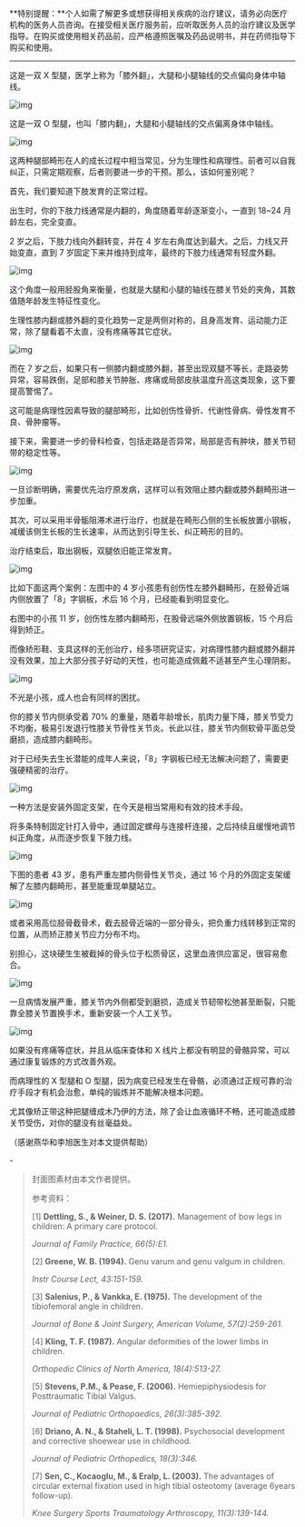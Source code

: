 **特别提醒：**个人如需了解更多或想获得相关疾病的治疗建议，请务必向医疗机构的医务人员咨询。在接受相关医疗服务前，应听取医务人员的治疗建议及医学指导。在购买或使用相关药品前，应严格遵照医嘱及药品说明书，并在药师指导下购买和使用。



------



这是一双 X 型腿，医学上称为「膝外翻」，大腿和小腿轴线的交点偏向身体中轴线。



![img](https://mmbiz.qpic.cn/mmbiz_png/SlOqFKqEO4EVpo14Zteu9oTc9H4CKiaMTqu6Hr3vibSLs5AooeQYe2nbVVBCLyPGCXcTFRhXibJAs3xv4WX3siacNg/640?wx_fmt=png)



这是一双 O 型腿，也叫「膝内翻」，大腿和小腿轴线的交点偏离身体中轴线。



![img](https://mmbiz.qpic.cn/mmbiz_png/SlOqFKqEO4EVpo14Zteu9oTc9H4CKiaMTFMno9q9RpFNicsNBrLwwQQag05lsSemnIEPnTPa4uAZctD6tRqegJkQ/640?wx_fmt=png)



这两种腿部畸形在人的成长过程中相当常见，分为生理性和病理性。前者可以自我纠正，只需定期观察，后者则要进一步的干预。那么，该如何鉴别呢？



首先，我们要知道下肢发育的正常过程。



出生时，你的下肢力线通常是内翻的，角度随着年龄逐渐变小，一直到 18~24 月龄左右，完全变直。



2 岁之后，下肢力线向外翻转变，并在 4 岁左右角度达到最大。之后，力线又开始变直，直到 7 岁固定下来并维持到成年，最终的下肢力线通常有轻度外翻。



![img](https://mmbiz.qpic.cn/mmbiz_png/SlOqFKqEO4EVpo14Zteu9oTc9H4CKiaMTltJqxvs6T6NKnm338dPqM4OHehJubqZ4l2ticxgAUwty2EgbX3y2Yibg/640?wx_fmt=png)



这个角度一般用胫股角来衡量，也就是大腿和小腿的轴线在膝关节处的夹角，其数值随年龄发生特征性变化。



生理性膝内翻或膝外翻的变化趋势一定是两侧对称的，且身高发育、运动能力正常，除了腿看着不太直，没有疼痛等其它症状。



![img](https://mmbiz.qpic.cn/mmbiz_png/SlOqFKqEO4EVpo14Zteu9oTc9H4CKiaMTSyT3DQmMpgxeXlbTxX06NnZC72YP8To79De30sYVPicx0fEYJd4icDvw/640?wx_fmt=png)



而在 7 岁之后，如果只有一侧膝内翻或膝外翻，甚至出现双腿不等长，走路姿势异常，容易跌倒，足部和膝关节肿胀、疼痛或局部皮肤温度升高这类现象，这下要提高警惕了。



这可能是病理性因素导致的腿部畸形，比如创伤性骨折、代谢性骨病、骨性发育不良、骨肿瘤等。



接下来，需要进一步的骨科检查，包括走路是否异常，局部是否有肿块，膝关节韧带的稳定性等。



![img](https://mmbiz.qpic.cn/mmbiz_gif/SlOqFKqEO4EVpo14Zteu9oTc9H4CKiaMTP6J7cxRX5TQ3Q2sw6YaKJpp8FFHr9MEV1Tl9e0U9TueUwBeH4MYdmw/640?wx_fmt=gif)



一旦诊断明确，需要优先治疗原发病，这样可以有效阻止膝内翻或膝外翻畸形进一步加重。



其次，可以采用半骨骺阻滞术进行治疗，也就是在畸形凸侧的生长板放置小钢板，减缓该侧生长板的生长速率，从而达到引导生长、纠正畸形的目的。



治疗结束后，取出钢板，双腿依旧能正常发育。



![img](https://mmbiz.qpic.cn/mmbiz_gif/SlOqFKqEO4EVpo14Zteu9oTc9H4CKiaMTyZdA8efy5SN3EYKLFuWVRqxypjalTqI89cC46vJ6tOol84Go9tV0VQ/640?wx_fmt=gif)



比如下面这两个案例：左图中的 4 岁小孩患有创伤性左膝外翻畸形，在胫骨近端内侧放置了「8」字钢板，术后 16 个月，已经能看到明显变化。



右图中的小孩 11 岁，创伤性左膝内翻畸形，在股骨远端外侧放置钢板，15 个月后得到矫正。



而像矫形鞋、支具这样的无创治疗，经多项研究证实，对病理性膝内翻或膝外翻并没有效果，加上大部分孩子好动的天性，也可能造成佩戴不适甚至产生心理阴影。



![img](https://mmbiz.qpic.cn/mmbiz_png/SlOqFKqEO4EVpo14Zteu9oTc9H4CKiaMTicEQzicgJlDwJQVCncVh23LqhZmZIwammJljiazv7WCHA4tQvtcHcJw5g/640?wx_fmt=png)



不光是小孩，成人也会有同样的困扰。



你的膝关节内侧承受着 70% 的重量，随着年龄增长，肌肉力量下降，膝关节受力不均衡，极易引发退行性膝关节骨性关节炎。长此以往，膝关节内侧软骨平面总受磨损，造成膝内翻畸形。



对于已经失去生长潜能的成年人来说，「8」字钢板已经无法解决问题了，需要更强硬精密的治疗。



![img](https://mmbiz.qpic.cn/mmbiz_png/SlOqFKqEO4EVpo14Zteu9oTc9H4CKiaMT9uhC2PibQiaiakXqBJTRd98qCJkiatp6XvPm1EqeYrR2r1255lo4xlyJicg/640?wx_fmt=png)



一种方法是安装外固定支架，在今天是相当常用和有效的技术手段。



将多条特制固定针打入骨中，通过固定螺母与连接杆连接，之后持续且缓慢地调节纠正角度，从而逐步恢复下肢力线。



![img](https://mmbiz.qpic.cn/mmbiz_gif/SlOqFKqEO4EVpo14Zteu9oTc9H4CKiaMTWQoG89RxNfOGNXvBNW1K8AYFqS0ZFVudZfFXOQia4VzrVppRPSiaVncQ/640?wx_fmt=gif)



下图的患者 43 岁，患有严重左膝内侧骨性关节炎，通过 16 个月的外固定支架缓解了左膝内翻畸形，甚至能重现单腿站立。



![img](https://mmbiz.qpic.cn/mmbiz_png/SlOqFKqEO4EVpo14Zteu9oTc9H4CKiaMTrETJibYtQ9FNJXGFxYwDsXRKOaVT7gy8ZASxuthD3MB43hYYLbHOlyA/640?wx_fmt=png)



或者采用高位胫骨截骨术，截去胫骨近端的一部分骨头，把负重力线转移到正常的位置，从而矫正膝关节应力分布不均。



别担心，这块硬生生被截掉的骨头位于松质骨区，这里血液供应富足，很容易愈合。



![img](https://mmbiz.qpic.cn/mmbiz_gif/SlOqFKqEO4EVpo14Zteu9oTc9H4CKiaMTicp9cpfkP5jrcicTiajNlWjmb5OIf8hq850LQ4gRz3fbtwrRhctpSjl5A/640?wx_fmt=gif)



一旦病情发展严重，膝关节内外侧都受到磨损，造成关节韧带松弛甚至断裂，只能靠全膝关节置换手术，重新安装一个人工关节。



![img](https://mmbiz.qpic.cn/mmbiz_png/SlOqFKqEO4EVpo14Zteu9oTc9H4CKiaMTKTw9mdAX0VPBicQYV4csHUe4reeV1XB56BUXZiaCOfAg4HAqa52KFVlA/640?wx_fmt=png)



如果没有疼痛等症状，并且从临床查体和 X 线片上都没有明显的骨骼异常，可以通过康复锻炼的方式改善外观。



而病理性的 X 型腿和 O 型腿，因为病变已经发生在骨骼，必须通过正规可靠的治疗手段才有机会治愈，单纯的锻炼并不能解决根本问题。



尤其像矫正带这种把腿缠成木乃伊的方法，除了会让血液循环不畅，还可能造成膝关节受伤，对你的腿没有丝毫益处。



（感谢燕华和李旭医生对本文提供帮助）



\-



> 封面图素材由本文作者提供。
>
> 
>
> 参考资料：
>
> 
>
> [1] **Dettling, S., & Weiner, D. S. (2017).** Management of bow legs in children: A primary care protocol. 
>
> *Journal of Family Practice, 66(5):E1.*
>
> 
>
> [2] **Greene, W. B. (1994).** Genu varum and genu valgum in children. 
>
> *Instr Course Lect, 43:151-159.*
>
> 
>
> [3] **Salenius, P., & Vankka, E. (1975).** The development of the tibiofemoral angle in children. 
>
> *Journal of Bone & Joint Surgery, American Volume, 57(2):259-261.*
>
> 
>
> [4] **Kling, T. F. (1987).** Angular deformities of the lower limbs in children. 
>
> *Orthopedic Clinics of North America, 18(4):513-27.*
>
> 
>
> [5] **Stevens, P.M., & Pease, F. (2006).** Hemiepiphysiodesis for Posttraumatic Tibial Valgus. 
>
> *Journal of Pediatric Orthopaedics, 26(3):385-392.*
>
> 
>
> [6] **Driano, A. N., & Staheli, L. T. (1998).** Psychosocial development and corrective shoewear use in childhood. 
>
> *Journal of Pediatric Orthopedics, 18(3):346.*
>
> 
>
> [7] **Sen, C., Kocaoglu, M., & Eralp, L. (2003).** The advantages of circular external fixation used in high tibial osteotomy (average 6years follow-up). 
>
> *Knee Surgery Sports Traumatology Arthroscopy, 11(3):139-144.*